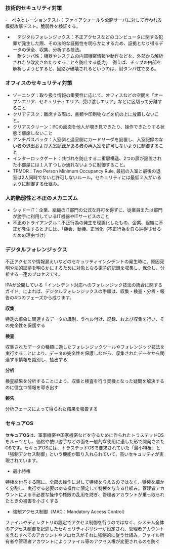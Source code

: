 ### 技術的セキュリティ対策
-　ペネとレーションテスト：ファイアウォールや公開サーバに対して行われる模擬攻撃テスト。脆弱性を検証する。
- 　デジタルフォレンジックス：不正アクセスなどのコンピュータに関する犯罪が発生した際、その法的な証拠性を明らかにするため、証拠となり得るデータの保全、収集、分析する技法。
- 　耐タンパ性：機器やシステムの内部機密情報や動作などを、外部から解析されたり改変されたりすることを防止する能力。　例えば、チップの内部を解析しようとすると、回路が破壊されるというのは、耐タンパ性である。

### オフィスのセキュリティ対策
- ゾーニング：取り扱う情報の重要性に応じて、オフィスなどの空間を「オープンエリア、セキュリティエリア、受け渡しエリア」などに区切って分離すること
- クリアデスク：離席する際は、書類や印刷物などを机の上に放置しないこと。
- クリアスクリーン：PCの画面を他人が覗き見できたり、操作できたりする状態で離席しないこと
- アンチパスバック：入室側と退室側にカードリーダを設置し、入室記録のない者の退出および入室記録がある者の再入室を許可しないように制御すること
- インターロックゲート：共づれを防止する二重扉構造、2つの扉が設置された小部屋には１人ずつしか通れないように制御すること。
- TPMOR：Two Person Minimum Occupancy Rule, 最初の入室と最後の退室は2人同時でないと許可しないルール。セキュリティには最低２人がいるように制御する仕組み。

### 人的脆弱性と不正のメカニズム
- シャドーIT：企業、組織のIT部門の公式な許可を得ずに、従業員または部門が勝手に利用しているIT機器やITサービスのこと
- 不正のトライアングル：不正行為の発生を理論化したもの、企業、組織に不正が発生するときには、「機会、動機、正当化（不正行為を自ら納得させるための理由づけ）

### デジタルフォレンジックス
不正アクセスや情報漏えいなどのセキュリティインシデントの発生時に、原因究明や法的証拠を明らかにするために対象となる電子的記録を収集し、保全し、分析する一連のプロセスです。  
  
IPAが公開している「インシデント対応へのフォレンジック技法の統合に関するガイド」によれば、デジタルフォレンジックスの手順は、収集・検査・分析・報告の4つのフェーズから成ります。

**収集**

特定の事象に関連するデータの識別、ラベル付け、記録、および収集を行い、その完全性を保護する

**検査**

収集されたデータの種類に適したフォレンジックツールやフォレンジック技法を実行することにより、データの完全性を保護しながら、収集されたデータから関連する情報を識別し、抽出する

**分析**

検査結果を分析することにより、収集と検査を行う契機となった疑問を解決するのに役立つ情報を導き出す

**報告**

分析フェーズによって得られた結果を報告する

### セキュアOS
**セキュアOS**は、軍事機密や国家機密などを守るために作られたトラステッドOSをルーツとし、価格や使い勝手などの面を一般的な使用に適した形で開発されたOSです。セキュアOSには、トラステッドOSで要求されていた「最小特権」と「強制アクセス制御」という機能が取り入れられていて、高いセキュリティが実現されています。

- 最小特権

特権を付与する際に、全部の操作に対して特権を与えるのではなく、特権を細かく分割し、実行する必要のある操作に限定して特権を与える仕組み。管理者アカウントによる不必要な操作や権限の乱用を防ぎ、管理者アカウントが乗っ取られたときの被害を小さくする

- 強制アクセス制御（MAC：Mandatory Access Control）

ファイルやディレクトリの設定でアクセス制御を行うのではなく、システム全体のアクセス制御を記述したセキュリティポリシーが設定され、管理者アカウントを含むすべてのアカウントやプロセスがそれに強制的に従う仕組み。ファイル所有者や管理者アカウントによりファイル等のアクセス権が変更されるのを防ぐ